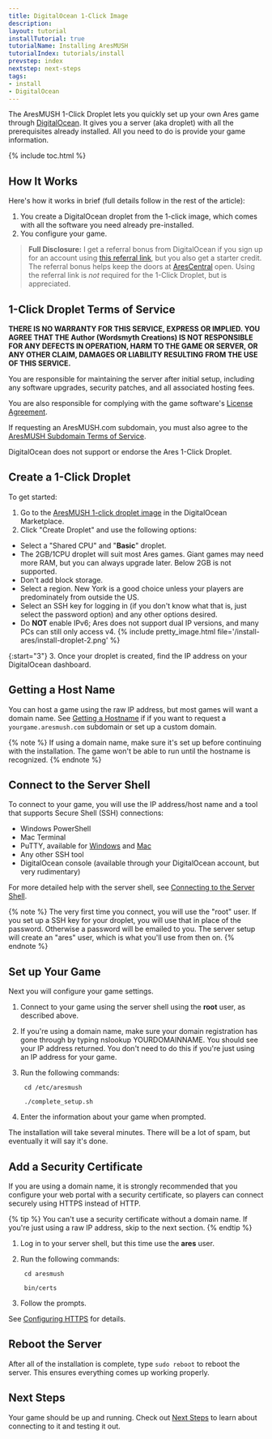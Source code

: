 ```yaml
---
title: DigitalOcean 1-Click Image
description: 
layout: tutorial
installTutorial: true
tutorialName: Installing AresMUSH
tutorialIndex: tutorials/install
prevstep: index
nextstep: next-steps
tags:
- install
- DigitalOcean
---
```


The AresMUSH 1-Click Droplet lets you quickly set up your own Ares game through [DigitalOcean](http://www.digitalocean.com/?refcode=5c07173bc1f2). It gives you a server (aka droplet) with all the prerequisites already installed. All you need to do is provide your game information.

{% include toc.html %}

## How It Works

Here's how it works in brief (full details follow in the rest of the article):

1. You create a DigitalOcean droplet from the 1-click image, which comes with all the software you need already pre-installed.
2. You configure your game.

> **Full Disclosure:** I get a referral bonus from DigitalOcean if you sign up for an account using [this referral link](http://www.digitalocean.com/?refcode=5c07173bc1f2), but you also get a starter credit. The referral bonus helps keep the doors at [AresCentral](/arescentral.html) open.  Using the referral link is *not* required for the 1-Click Droplet, but is appreciated.

## 1-Click Droplet Terms of Service

**THERE IS NO WARRANTY FOR THIS SERVICE, EXPRESS OR IMPLIED.  YOU AGREE THAT THE Author (Wordsmyth Creations) IS NOT RESPONSIBLE FOR ANY DEFECTS IN OPERATION, HARM TO THE GAME OR SERVER, OR ANY OTHER CLAIM, DAMAGES OR LIABILITY RESULTING FROM THE USE OF THIS SERVICE.**

You are responsible for maintaining the server after initial setup, including any software upgrades, security patches, and all associated hosting fees.  

You are also responsible for complying with the game software's [License Agreement](/license.html).

If requesting an AresMUSH.com subdomain, you must also agree to the [AresMUSH Subdomain Terms of Service](/subdomain-tos.html).

DigitalOcean does not support or endorse the Ares 1-Click Droplet.

## Create a 1-Click Droplet

To get started:

1. Go to the [AresMUSH 1-click droplet image](https://marketplace.digitalocean.com/apps/aresmush?refcode=5c07173bc1f2) in the DigitalOcean Marketplace.
2. Click "Create Droplet" and use the following options:
  * Select a "Shared CPU" and "**Basic**" droplet.
  * The 2GB/1CPU droplet will suit most Ares games. Giant games may need more RAM, but you can always upgrade later. Below 2GB is not supported.
  * Don't add block storage.
  * Select a region. New York is a good choice unless your players are predominately from outside the US.
  * Select an SSH key for logging in (if you don't know what that is, just select the password option) and any other options desired.
  * Do **NOT** enable IPv6; Ares does not support dual IP versions, and many PCs can still only access v4.
  {% include pretty_image.html file='/install-ares/install-droplet-2.png' %}

{:start="3"}
3. Once your droplet is created, find the IP address on your DigitalOcean dashboard.

## Getting a Host Name

You can host a game using the raw IP address, but most games will want a domain name. See [Getting a Hostname]({{site.baseurl}}/tutorials/install/getting-a-hostname.html) if if you want to request a `yourgame.aresmush.com` subdomain or set up a custom domain.

{% note %}
If using a domain name, make sure it's set up before continuing with the installation. The game won't be able to run until the hostname is recognized.
{% endnote %}

## Connect to the Server Shell

To connect to your game, you will use the IP address/host name and a tool that supports Secure Shell (SSH) connections:

* Windows PowerShell
* Mac Terminal
* PuTTY, available for [Windows](http://www.putty.org/) and [Mac](https://www.ssh.com/ssh/putty/mac/)
* Any other SSH tool
* DigitalOcean console (available through your DigitalOcean account, but very rudimentary)

For more detailed help with the server shell, see [Connecting to the Server Shell]({{site.baseurl}}/tutorials/manage/server-shell.html).

{% note %}
The very first time you connect, you will use the "root" user. If you set up a SSH key for your droplet, you will use that in place of the password. Otherwise a password will be emailed to you. The server setup will create an "ares" user, which is what you'll use from then on.
{% endnote %}

## Set up Your Game

Next you will configure your game settings.

1. Connect to your game using the server shell using the **root** user, as described above.
2. If you're using a domain name, make sure your domain registration has gone through by typing nslookup YOURDOMAINNAME. You should see your IP address returned. You don't need to do this if you're just using an IP address for your game.
3. Run the following commands: 

        cd /etc/aresmush
        
        ./complete_setup.sh

5. Enter the information about your game when prompted.

The installation will take several minutes.  There will be a lot of spam, but eventually it will say it's done.

## Add a Security Certificate

If you are using a domain name, it is strongly recommended that you configure your web portal with a security certificate, so players can connect securely using HTTPS instead of HTTP. 

{% tip %}
You can't use a security certificate without a domain name. If you're just using a raw IP address, skip to the next section.
{% endtip %}

1. Log in to your server shell, but this time use the **ares** user.
2. Run the following commands:
      
        cd aresmush
        
        bin/certs

3. Follow the prompts.

See [Configuring HTTPS]({{site.baseurl}}/tutorials/install/https.html) for details.

## Reboot the Server

After all of the installation is complete, type `sudo reboot` to reboot the server. This ensures everything comes up working properly.

## Next Steps

Your game should be up and running.  Check out [Next Steps](/tutorials/install/next-steps.html) to learn about connecting to it and testing it out.

